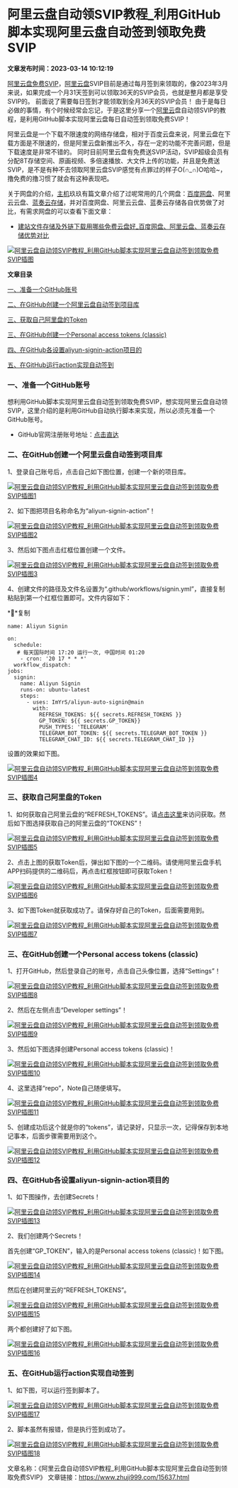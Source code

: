 # 阿里云盘自动领SVIP教程_利用GitHub脚本实现阿里云盘自动签到领取免费SVIP

**文章发布时间：2023-03-14 10:12:19**

[阿里云盘免费SVIP](https://www.zhuji999.com/tag/15904)，[阿里云盘](https://www.zhuji999.com/tag/15771)SVIP目前是通过每月签到来领取的，像2023年3月来说，如果完成一个月31天签到可以领取36天的SVIP会员，也就是整月都是享受SVIP的。 前面说了需要每日签到才能领取到全月36天的SVIP会员！ 由于是每日必做的事情，有个时候经常会忘记，于是这里分享一个[阿里云](https://www.zhuji999.com/tag/1594)盘自动领SVIP的教程，是利用GitHub脚本实现阿里云盘每日自动签到领取免费SVIP！

阿里云盘是一个下载不限速度的网络存储盘，相对于百度云盘来说，阿里云盘在下载方面是不限速的，但是阿里云盘新推出不久，存在一定的功能不完善问题，但是下载速度是非常不错的。 同时目前阿里云盘有免费送SVIP活动，SVIP超级会员有分配8T存储空间、原画视频、多倍速播放、大文件上传的功能，并且是免费送SVIP，是不是有种不去领取阿里云盘SVIP感觉有点罪过的样子O(∩_∩)O哈哈~，撸免费的撸习惯了就会有这种表现吧。

关于网盘的介绍，[主机](https://www.zhuji999.com/tag/5487)玖玖有篇文章介绍了过呢常用的几个网盘：[百度网盘](https://www.zhuji999.com/tag/15770)、阿里云云盘、[蓝奏云存储](https://www.zhuji999.com/tag/15772)，并对百度网盘、阿里云云盘、蓝奏云存储各自优势做了对比，有需求网盘的可以查看下面文章：

- [建站文件存储及外链下载用哪些免费云盘好_百度网盘、阿里云盘、蓝奏云存储优势对比](https://www.zhuji999.com/15274.html)

[![阿里云盘自动领SVIP教程_利用GitHub脚本实现阿里云盘自动签到领取免费SVIP插图](https://www.zhuji999.com/wp-content/uploads/2023/03/98cec24a09dc58e.png)](https://www.zhuji999.com/wp-content/uploads/2023/03/98cec24a09dc58e.png)

 

**文章目录** 

[一、准备一个GitHub账号](https://www.zhuji999.com/15637.html#yi_zhun_bei_yi_geGitHub_zhang_hao)

[二、在GitHub创建一个阿里云盘自动签到项目库](https://www.zhuji999.com/15637.html#er_zaiGitHub_chuang_jian_yi_ge_a_li_yun_pan_zi_dong_qian_dao_xiang_mu_ku)

[三、获取自己阿里盘的Token](https://www.zhuji999.com/15637.html#san_huo_qu_zi_ji_a_li_pan_deToken)

[三、在GitHub创建一个Personal access tokens (classic)](https://www.zhuji999.com/15637.html#san_zaiGitHub_chuang_jian_yi_gePersonal_access_tokens_classic)

[四、在GitHub各设置aliyun-signin-action项目的](https://www.zhuji999.com/15637.html#si_zaiGitHub_ge_she_zhialiyun-signin-action_xiang_mu_de)

[五、在GitHub运行action实现自动签到](https://www.zhuji999.com/15637.html#wu_zaiGitHub_yun_xingaction_shi_xian_zi_dong_qian_dao)

### 一、准备一个GitHub账号

想利用GitHub脚本实现阿里云盘自动签到领取免费SVIP，想实现阿里云盘自动领SVIP，这里介绍的是利用GitHub自动执行脚本来实现，所以必须先准备一个GitHub账号。

- GitHub官网注册账号地址：[点击直达](https://www.zhuji999.com/goto/nv78gd)

### 二、在GitHub创建一个阿里云盘自动签到项目库

1、登录自己账号后，点击自己如下图位置，创建一个新的项目库。

[![阿里云盘自动领SVIP教程_利用GitHub脚本实现阿里云盘自动签到领取免费SVIP插图1](https://www.zhuji999.com/wp-content/uploads/2023/03/b3f6501d4e3fb9a.png)](https://www.zhuji999.com/wp-content/uploads/2023/03/b3f6501d4e3fb9a.png)

2、如下图把项目名称命名为“aliyun-signin-action”！

[![阿里云盘自动领SVIP教程_利用GitHub脚本实现阿里云盘自动签到领取免费SVIP插图2](https://www.zhuji999.com/wp-content/uploads/2023/03/67cefa382b9dca0.png)](https://www.zhuji999.com/wp-content/uploads/2023/03/67cefa382b9dca0.png)

3、然后如下图点击红框位置创建一个文件。

[![阿里云盘自动领SVIP教程_利用GitHub脚本实现阿里云盘自动签到领取免费SVIP插图3](https://www.zhuji999.com/wp-content/uploads/2023/03/6b2bb95eec8e401.png)](https://www.zhuji999.com/wp-content/uploads/2023/03/6b2bb95eec8e401.png)

4、创建文件的路径及文件名设置为“.github/workflows/signin.yml”，直接复制粘贴到第一个红框位置即可。文件内容如下：

**复制

```
name: Aliyun Signin

on:
  schedule:
   # 每天国际时间 17:20 运行一次, 中国时间 01:20
    - cron: '20 17 * * *'
  workflow_dispatch:
jobs:
  signin:
    name: Aliyun Signin
    runs-on: ubuntu-latest
    steps:
      - uses: ImYrS/aliyun-auto-signin@main
        with:
          REFRESH_TOKENS: ${{ secrets.REFRESH_TOKENS }}
          GP_TOKEN: ${{ secrets.GP_TOKEN}}
          PUSH_TYPES: 'TELEGRAM'
          TELEGRAM_BOT_TOKEN: ${{ secrets.TELEGRAM_BOT_TOKEN }}
          TELEGRAM_CHAT_ID: ${{ secrets.TELEGRAM_CHAT_ID }}
```

设置的效果如下图。

[![阿里云盘自动领SVIP教程_利用GitHub脚本实现阿里云盘自动签到领取免费SVIP插图4](https://www.zhuji999.com/wp-content/uploads/2023/03/9b77c4795e2096d.png)](https://www.zhuji999.com/wp-content/uploads/2023/03/9b77c4795e2096d.png)

### 三、获取自己阿里盘的Token

1、如何获取自己阿里云盘的“REFRESH_TOKENS”。请[点击这里](https://www.zhuji999.com/goto/0ndcmd)来访问获取。然后如下图选择获取自己的阿里云盘的“TOKENS”！

[![阿里云盘自动领SVIP教程_利用GitHub脚本实现阿里云盘自动签到领取免费SVIP插图5](https://www.zhuji999.com/wp-content/uploads/2023/03/589d40aac0a7be4.png)](https://www.zhuji999.com/wp-content/uploads/2023/03/589d40aac0a7be4.png)

2、点击上图的获取Token后，弹出如下图的一个二维码。请使用阿里云盘手机APP扫码提供的二维码后，再点击红框按钮即可获取Token！

[![阿里云盘自动领SVIP教程_利用GitHub脚本实现阿里云盘自动签到领取免费SVIP插图6](https://www.zhuji999.com/wp-content/uploads/2023/03/61fdb4e2d6a4d41.png)](https://www.zhuji999.com/wp-content/uploads/2023/03/61fdb4e2d6a4d41.png)

3、如下图Token就获取成功了。请保存好自己的Token，后面需要用到。

[![阿里云盘自动领SVIP教程_利用GitHub脚本实现阿里云盘自动签到领取免费SVIP插图7](https://www.zhuji999.com/wp-content/uploads/2023/03/1e99050daea9e6a.png)](https://www.zhuji999.com/wp-content/uploads/2023/03/1e99050daea9e6a.png)

### 三、在GitHub创建一个Personal access tokens (classic)

1、打开GitHub，然后登录自己的账号，点击自己头像位置，选择“Settings”！

[![阿里云盘自动领SVIP教程_利用GitHub脚本实现阿里云盘自动签到领取免费SVIP插图8](https://www.zhuji999.com/wp-content/uploads/2023/03/cd5b4e79b9f5e21.png)](https://www.zhuji999.com/wp-content/uploads/2023/03/cd5b4e79b9f5e21.png)

2、然后在左侧点击“Developer settings”！

[![阿里云盘自动领SVIP教程_利用GitHub脚本实现阿里云盘自动签到领取免费SVIP插图9](https://www.zhuji999.com/wp-content/uploads/2023/03/84942bdaf956997.png)](https://www.zhuji999.com/wp-content/uploads/2023/03/84942bdaf956997.png)

3、然后如下图选择创建Personal access tokens (classic)！

[![阿里云盘自动领SVIP教程_利用GitHub脚本实现阿里云盘自动签到领取免费SVIP插图10](https://www.zhuji999.com/wp-content/uploads/2023/03/4d424b7c8b2a3a1.png)](https://www.zhuji999.com/wp-content/uploads/2023/03/4d424b7c8b2a3a1.png)

4、这里选择“repo”，Note自己随便填写。

[![阿里云盘自动领SVIP教程_利用GitHub脚本实现阿里云盘自动签到领取免费SVIP插图11](https://www.zhuji999.com/wp-content/uploads/2023/03/1aed682cbde88f8.png)](https://www.zhuji999.com/wp-content/uploads/2023/03/1aed682cbde88f8.png)

5、创建成功后这个就是你的“tokens”，请记录好，只显示一次，记得保存到本地记事本，后面步骤需要用到这个。

[![阿里云盘自动领SVIP教程_利用GitHub脚本实现阿里云盘自动签到领取免费SVIP插图12](https://www.zhuji999.com/wp-content/uploads/2023/03/634741c8b0e3728.png)](https://www.zhuji999.com/wp-content/uploads/2023/03/634741c8b0e3728.png)

### 四、在GitHub各设置aliyun-signin-action项目的

1、如下图操作，去创建Secrets！

[![阿里云盘自动领SVIP教程_利用GitHub脚本实现阿里云盘自动签到领取免费SVIP插图13](https://www.zhuji999.com/wp-content/uploads/2023/03/1d11bf3920a883c.png)](https://www.zhuji999.com/wp-content/uploads/2023/03/1d11bf3920a883c.png)

2、我们创建两个Secrets！

首先创建“GP_TOKEN”，输入的是Personal access tokens (classic)！如下图。

[![阿里云盘自动领SVIP教程_利用GitHub脚本实现阿里云盘自动签到领取免费SVIP插图14](https://www.zhuji999.com/wp-content/uploads/2023/03/120b5a339bdb7c4.png)](https://www.zhuji999.com/wp-content/uploads/2023/03/120b5a339bdb7c4.png)

然后在创建阿里云的“REFRESH_TOKENS”。

[![阿里云盘自动领SVIP教程_利用GitHub脚本实现阿里云盘自动签到领取免费SVIP插图15](https://www.zhuji999.com/wp-content/uploads/2023/03/c900c61641ac9ee.png)](https://www.zhuji999.com/wp-content/uploads/2023/03/c900c61641ac9ee.png)

两个都创建好了如下图。

[![阿里云盘自动领SVIP教程_利用GitHub脚本实现阿里云盘自动签到领取免费SVIP插图16](https://www.zhuji999.com/wp-content/uploads/2023/03/6aee2df1d064681.png)](https://www.zhuji999.com/wp-content/uploads/2023/03/6aee2df1d064681.png)

### 五、在GitHub运行action实现自动签到

1、如下图，可以运行签到脚本了。

[![阿里云盘自动领SVIP教程_利用GitHub脚本实现阿里云盘自动签到领取免费SVIP插图17](https://www.zhuji999.com/wp-content/uploads/2023/03/333edb3f557de40.png)](https://www.zhuji999.com/wp-content/uploads/2023/03/333edb3f557de40.png)

2、脚本虽然有报错，但是执行签到成功了。

[![阿里云盘自动领SVIP教程_利用GitHub脚本实现阿里云盘自动签到领取免费SVIP插图18](https://www.zhuji999.com/wp-content/uploads/2023/03/9b93f287f62f121.png)](https://www.zhuji999.com/wp-content/uploads/2023/03/9b93f287f62f121.png)

文章名称：《阿里云盘自动领SVIP教程_利用GitHub脚本实现阿里云盘自动签到领取免费SVIP》
文章链接：https://www.zhuji999.com/15637.html
